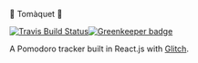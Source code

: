 :tomato: Tomàquet :tomato:

[![Travis Build Status](https://travis-ci.org/Charlotteis/tomaquet.svg?branch=master)](https://travis-ci.org/Charlotteis/tomaquet)[![Greenkeeper badge](https://badges.greenkeeper.io/Charlotteis/tomaquet.svg)](https://greenkeeper.io/)

A Pomodoro tracker built in React.js with [Glitch](https://glitch.com).